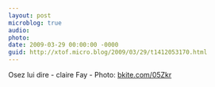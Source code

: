 ```yaml
---
layout: post
microblog: true
audio: 
photo: 
date: 2009-03-29 00:00:00 -0000
guid: http://xtof.micro.blog/2009/03/29/t1412053170.html
---
```

Osez lui dire - claire Fay - Photo: [bkite.com/05Zkr](http://bkite.com/05Zkr)

